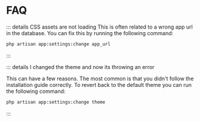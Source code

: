 # FAQ

::: details CSS assets are not loading
This is often related to a wrong app url in the database. You can fix this by running the following command:

```bash
php artisan app:settings:change app_url
```

:::

::: details I changed the theme and now its throwing an error

This can have a few reasons. The most common is that you didn't follow the installation guide correctly.
To revert back to the default theme you can run the following command:

```bash
php artisan app:settings:change theme
```

:::
